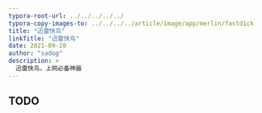 ```yaml
---
typora-root-url: ../../../../../
typora-copy-images-to: ../../../../article/image/app/merlin/fastd1ck
title: "迅雷快鸟"
linkTitle: "迅雷快鸟"
date: 2021-09-20
author: "sadog"
description: >
  迅雷快鸟，上网必备神器
---
```


## TODO


